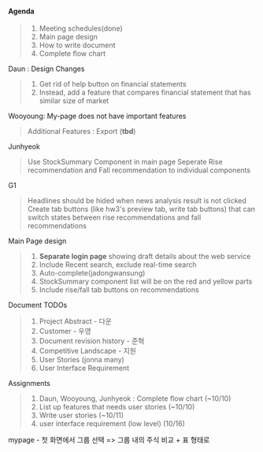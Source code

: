 #### Agenda
> 1. Meeting schedules(done)
> 2. Main page design
> 3. How to write document
> 4. Complete flow chart


Daun : Design Changes  
> 1. Get rid of help button on financial statements  
> 2. Instead, add a feature that compares financial statement that has similar size of market  

Wooyoung: My-page does not have important features  
> Additional Features : Export (**tbd**)

Junhyeok
> Use StockSummary Component in main page
> Seperate Rise recommendation and Fall recommendation to individual components

G1
> Headlines should be hided when news analysis result is not clicked
> Create tab buttons (like hw3's preview tab, write tab buttons) that can switch states between rise recommendations and fall recommendations

Main Page design
> 1. **Separate login page** showing draft details about the web service
> 2. Include Recent search, exclude real-time search
> 3. Auto-complete(jadongwansung)
> 4. StockSummary component list will be on the red and yellow parts
> 5. Include rise/fall tab buttons on recommendations

Document TODOs
> 1. Project Abstract - 다운
> 2. Customer - 우영
> 3. Document revision history - 준혁
> 4. Competitive Landscape - 지원
> 5. User Stories (jonna many)
> 6. User Interface Requirement

Assignments
> 1. Daun, Wooyoung, Junhyeok : Complete flow chart (~10/10)
> 2. List up features that needs user stories (~10/10)
> 3. Write user stories (~10/11)
> 4. user interface requirement (low level) (10/16)








mypage - 첫 화면에서 그룹 선택 => 그룹 내의 주식 비교 + 표 형태로







